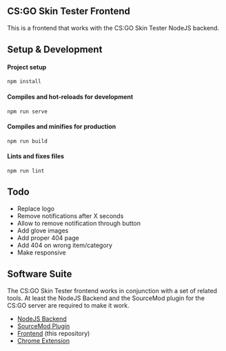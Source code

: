 ## CS:GO Skin Tester Frontend

This is a frontend that works with the CS:GO Skin Tester NodeJS backend.

## Setup & Development

#### Project setup
```
npm install
```

#### Compiles and hot-reloads for development
```
npm run serve
```

#### Compiles and minifies for production
```
npm run build
```

#### Lints and fixes files
```
npm run lint
```

## Todo

- Replace logo
- Remove notifications after X seconds
- Allow to remove notification through button
- Add glove images
- Add proper 404 page
- Add 404 on wrong item/category
- Make responsive

## Software Suite

The CS:GO Skin Tester frontend works in conjunction with a set of related tools. At least the NodeJS Backend and the SourceMod plugin for the CS:GO server are required to make it work.

- [NodeJS Backend](https://github.com/chescos/csgo-skin-tester)
- [SourceMod Plugin](https://github.com/chescos/csgo-skin-tester-sm)
- [Frontend](https://github.com/chescos/csgo-skin-tester-frontend) (this repository)
- [Chrome Extension](https://github.com/chescos/csgo-skin-tester-extension)
